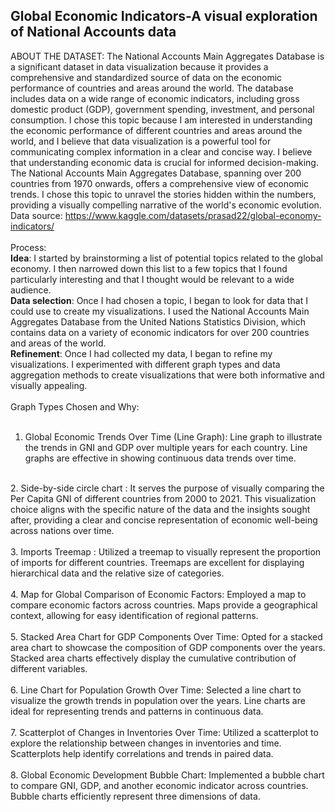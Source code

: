  ## Global Economic Indicators-A visual exploration of National Accounts data

ABOUT THE DATASET:
The National Accounts Main Aggregates Database is a significant dataset in data visualization because it provides a comprehensive and standardized source of data on the economic performance of countries and areas around the world. The database includes data on a wide range of economic indicators, including gross domestic product (GDP), government spending, investment, and personal consumption. I chose this topic because I am interested in understanding the economic performance of different countries and areas around the world, and I believe that data visualization is a powerful tool for communicating complex information in a clear and concise way. I believe that understanding economic data is crucial for informed decision-making. The National Accounts Main Aggregates Database, spanning over 200 countries from 1970 onwards, offers a comprehensive view of economic trends. I chose this topic to unravel the stories hidden within the numbers, providing a visually compelling narrative of the world's economic evolution.<BR>
Data source: https://www.kaggle.com/datasets/prasad22/global-economy-indicators/ <BR>
<br>
Process:<BR>
<B>Idea</B>: I started by brainstorming a list of potential topics related to the global economy. I then narrowed down this list to a few topics that I found particularly interesting and that I thought would be relevant to a wide audience.<br>
<b>Data selection</b>: Once I had chosen a topic, I began to look for data that I could use to create my visualizations. I used the National Accounts Main Aggregates Database from the United Nations Statistics Division, which contains data on a variety of economic indicators for over 200 countries and areas of the world.<br>
<b>Refinement</b>: Once I had collected my data, I began to refine my visualizations. I experimented with different graph types and data aggregation methods to create visualizations that were both informative and visually appealing.<br>
<br>
Graph Types Chosen and Why:<br>
<br>
1. Global Economic Trends Over Time (Line Graph): Line graph to illustrate the trends in GNI and GDP over multiple years for each country. Line graphs are effective in showing continuous data trends over time.<br>
<br>
2. Side-by-side circle chart : It serves the purpose of visually comparing the Per Capita GNI of different countries from 2000 to 2021. This visualization choice aligns with the specific nature of the data and the insights sought after, providing a clear and concise representation of economic well-being across nations over time.<br>
<br>
3. Imports Treemap : Utilized a treemap to visually represent the proportion of imports for different countries. Treemaps are excellent for displaying hierarchical data and the relative size of categories.<br>
<br>
4. Map for Global Comparison of Economic Factors: Employed a map to compare economic factors across countries. Maps provide a geographical context, allowing for easy identification of regional patterns.<br>
<br>
5. Stacked Area Chart for GDP Components Over Time: Opted for a stacked area chart to showcase the composition of GDP components over the years. Stacked area charts effectively display the cumulative contribution of different variables.<br>
<br>
6. Line Chart for Population Growth Over Time: Selected a line chart to visualize the growth trends in population over the years. Line charts are ideal for representing trends and patterns in continuous data.<br>
<br>
7. Scatterplot of Changes in Inventories Over Time: Utilized a scatterplot to explore the relationship between changes in inventories and time. Scatterplots help identify correlations and trends in paired data.<br>
<br>
8. Global Economic Development Bubble Chart: Implemented a bubble chart to compare GNI, GDP, and another economic indicator across countries. Bubble charts efficiently represent three dimensions of data.<br>

